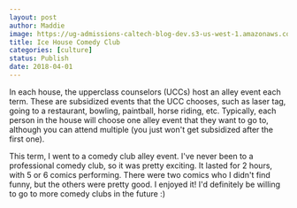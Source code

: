 ```yaml
---
layout: post
author: Maddie
image: https://ug-admissions-caltech-blog-dev.s3-us-west-1.amazonaws.com/old_pictures/caltech_as_it_happens/6a0105349b8251970b01bb09ff4c49970d.jpg
title: Ice House Comedy Club
categories: [culture]
status: Publish
date: 2018-04-01
---
```


In each house, the upperclass counselors (UCCs) host an alley event each term. These are subsidized events that the UCC chooses, such as laser tag, going to a restaurant, bowling, paintball, horse riding, etc. Typically, each person in the house will choose one alley event that they want to go to, although you can attend multiple (you just won't get subsidized after the first one).

This term, I went to a comedy club alley event. I've never been to a professional comedy club, so it was pretty exciting. It lasted for 2 hours, with 5 or 6 comics performing. There were two comics who I didn't find funny, but the others were pretty good. I enjoyed it! I'd definitely be willing to go to more comedy clubs in the future :)

